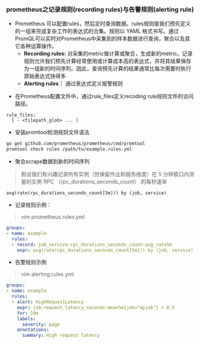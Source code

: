 ### prometheus之记录规则(recording rules)与告警规则(alerting rule)
 - Prometheus 可以配置rules，然后定时查询数据。rules规则是我们预先定义的一组来完成复杂工作的表达式的合集。规则以 YAML 格式书写。通过PromQL可以实时对Prometheus中采集到的样本数据进行查询，聚合以及其它各种运算操作。
   - **Recording rules:** 对采集的metric做计算或聚合，生成新的metric。记录规则允许我们预先计算经常使用或计算成本高的表达式，并将其结果保存为一组新的时间序列。因此，查询预先计算的结果通常比每次需要时执行原始表达式快得多
   - **Alerting rules：** 通过表达式定义报警规则

* 在Prometheus配置文件中，通过rule_files定义recoding rule规则文件的访问路径。
```
rule_files:
  [ - <filepath_glob> ... ]
```

* 安装promtool检测规则文件语法
```bash
go get github.com/prometheus/prometheus/cmd/promtool
promtool check rules /path/to/example.rules.yml
```

* 聚合scrape数据到新的时间序列
>假设我们有兴趣记录所有实例（但保留作业和服务维度）在 5 分钟窗口内测量的实例 RPC （rpc_durations_seconds_count） 的每秒速率
```
avg(rate(rpc_durations_seconds_count[5m])) by (job, service)
```

* 记录规则示例：
>vim prometheus.rules.yml
```yml
groups:
- name: example
  rules:
  - record: job_service:rpc_durations_seconds_count:avg_rate5m
    expr: avg(rate(rpc_durations_seconds_count[5m])) by (job, service)
```

* 告警规则示例
>vim alerting.rules.yml
```yml
groups:
- name: example
  rules:
  - alert: HighRequestLatency
    expr: job:request_latency_seconds:mean5m{job="myjob"} > 0.5
    for: 10m
    labels:
      severity: page
    annotations:
      summary: High request latency
```